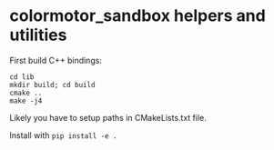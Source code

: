 # colormotor_sandbox helpers and utilities

First build C++ bindings:

```
cd lib
mkdir build; cd build
cmake ..
make -j4
```

Likely you have to setup paths in CMakeLists.txt file.

Install with `pip install -e .`


